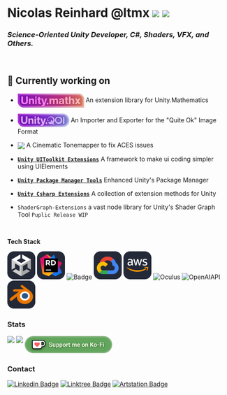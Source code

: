 # Nicolas Reinhard @ltmx ![](https://komarev.com/ghpvc/?username=LTMX&color=blueviolet) ![](https://hit.yhype.me/github/profile?user_id=47640688)
### *Science-Oriented Unity Developer, C#, Shaders, VFX, and Others.*
<!--
- 🌱 currently working on `Unity.Mathematics.Extensions` and extension library for Unity.Mathematics
- 🌱 I’m currently learning ...
- 👯 I’m looking to collaborate on ...
- 🤔 I’m looking for help with ...
- 📫 How to reach me: ...
- ⚡ Fun fact: ...
-->

<br>

## 🌱 Currently working on
- <a href="https://github.com/LTMX/Unity.mathx"><img align="center" src="https://raw.githubusercontent.com/LTMX/Unity.mathx/master/.branding/LTMX_Unity_Mathematics_Mathx_Github_Logox256.png" height="32"/><a> An extension library for Unity.Mathematics <br>

- <a href="https://github.com/LTMX/Unity.QOI"><img align="center" src="https://raw.githubusercontent.com/LTMX/Unity.QOI/main/.branding/LTMX_Unity_QOI_Github_Logox206.png" height="32"/><a> An Importer and Exporter for the "Quite Ok" Image Format <br>
- <a href ="https://github.com/ltmx/Melon-Tonemapper"><img align="center" src="https://raw.githubusercontent.com/ltmx/Melon-Tonemapper/main/.branding/LTMX%20Untiy%20Melon%20Cinematic%20Tonemapper%20Logo%400.5x.png" height="32"/></a> A Cinematic Tonemapper to fix ACES issues

- <a href ="https://github.com/ltmx/Unity.UIToolkit.Extensions">**`Unity UIToolkit Extensions`**</a> A framework to make ui coding simpler using UIElements
- <a href ="https://github.com/ltmx/Unity.PackageManagerTools">**`Unity Package Manager Tools`**</a> Enhanced Unity's Package Manager
- <a href ="https://github.com/ltmx/Unity.CSharp.Extensions">**`Unity Csharp Extensions`**</a> A collection of extension methods for Unity
- `ShaderGraph-Extensions` a vast node library for Unity's Shader Graph Tool `Puplic Release WIP`
<br>


**Tech Stack**

<div id="badges">
    <img src="https://github.com/tandpfun/skill-icons/raw/main/icons/Unity-Dark.svg"  width = "64" height="64"  alt="Badge"/>
    <img src="https://github.com/tandpfun/skill-icons/raw/main/icons/Rider-Dark.svg" width = "64" height="64" alt="Badge"/>
    <img src="https://github.com/user-attachments/assets/96951f06-b271-493c-8fff-e3883e8bcff5" width = "64" height="64" alt="Badge"/>
    <img src="https://github.com/tandpfun/skill-icons/raw/main/icons/GCP-Dark.svg" width = "64" height="64" alt="Badge"/>
    <img src="https://github.com/tandpfun/skill-icons/raw/main/icons/AWS-Dark.svg" width = "64" height="64" alt="Badge"/>
    <img src="https://github.com/user-attachments/assets/f53bcf41-786b-4507-b054-e4ee462a6a43" width = "64" height="64" alt="Oculus"/>
    <img src="https://github.com/user-attachments/assets/cf3d54f9-1195-4784-8440-f4b7225fc424" width = "64" height="64" alt="OpenAIAPI"/>
    <img src="https://github.com/tandpfun/skill-icons/raw/main/icons/Blender-Dark.svg" width = "64" height="64" alt="Badge"/>
</div>

### Stats

<a>
  <img align="top" src="https://github-readme-stats.vercel.app/api?username=LTMX&count_private=true&show_icons=true&theme=midnight-purple&border_color=253041&bg_color=121821&border_radius=14" width="440px" />
<a/>
<a>
  <img align="top" src="https://github-readme-stats.vercel.app/api/top-langs/?username=LTMX&layout=compact&theme=midnight-purple&border_color=253041&bg_color=121821&border_radius=14" width="332px" />
<a/>

<a href="https://ko-fi.com/I2I0IMQA9">
  <img allign="top" src="https://raw.githubusercontent.com/LTMX/Banners-And-Buttons/main/Support%20Me%20Kofi%20Banner%20Shader%20Graph%20Mastery.png" width="200px"/>
<a/>

### Contact

[![Linkedin Badge](https://img.shields.io/badge/LinkedIn-blue?style=for-the-badge&logo=linkedin&logoColor=white)](https://www.linkedin.com/in/nicolasreinhard/)
[![Linktree Badge](https://img.shields.io/badge/Linktree-2c9945?style=for-the-badge&logo=Linktree&logoColor=white)](https://linktr.ee/nicolasreinhard)
[![Artstation Badge](https://img.shields.io/badge/Artstation-5e30a0?style=for-the-badge&logo=Artstation&logoColor=white)](https://ltmx.artstation.com/)

<!-- https://github.com/DinitoThompson for inspiration--> 


<!--
[![LTMX's wakatime stats](https://github-readme-stats.vercel.app/api/wakatime?username=LTMX)](https://github.com/anuraghazra/github-readme-stats)

<a href="https://github.com/anuraghazra/github-readme-stats">
  <img align="left" src="https://github-readme-stats.vercel.app/api/top-langs/?username=LTMX&layout=compact&theme=midnight-purple&border_radius=14&hide_border=true" width="332px" />
</a>

    <a><img alt="GitHub Sponsors" src="https://img.shields.io/github/sponsors/LTMX"></a>

    <a><img alt="YouTube Channel Subscribers" src="https://img.shields.io/youtube/channel/subscribers/UCKQp3slLtSsRCWtQz67RjYQ?style=social"></a>
    
-->



